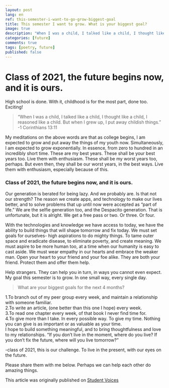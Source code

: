 ```yaml
---
layout: post
lang: en
ref: this-semester-i-want-to-go-grow-biggest-goal
title: This semester I want to grow. What is your biggest goal?
image: true
description: "When I was a child, I talked like a child, I thought like a child, I reasoned like a child. But when I grew up, I put away childish things."
categories: [future]
comments: true
tags: [poetry, future]
published: false
---
```


# Class of 2021, the future begins now, and it is ours.

High school is done. With it, childhood is for the most part, done too. Exciting!

>“When I was a child, I talked like a child, I thought like a child, I reasoned like a child. But when I grew up, I put away childish things.”
>-1 Corinthians 13:11

My meditations on the above words are that as college begins, I am expected to grow and put away the things of my youth now. Simultaneously, I am expected to grow exponentially. In essence, from zero to hundred in an incredibly short time. These are my best years. These shall be your best years too. Live them with enthusiasm. These shall be my worst years too, perhaps. But even then, they shall be our worst years, in the best ways. Live them with enthusiasm, especially because of this.

### Class of 2021, the future begins now, and it is ours.

Our generation is berated for being lazy. And we probably are. Is that not our strength? The reason we create apps, and technology to make our lives better, and to solve problems that up until now were accepted as “part of life.” We are the selfie generation too, and the Despacito generation. That is unfortunate, but it is alright. We get a free pass or two. Or three. Or four.

With the technologies and knowledge we have access to today, we have the ability to build things that will shape tomorrow and fix today. We must set goals for ourselves- high aspirations to do mighty things. To tame outer space and eradicate disease, to eliminate poverty, and create meaning. We must aspire to be more human too, at a time when our humanity is easy to cast aside. We must wear empathy in our hearts and embrace the weaker man. Open your heart to your friend and your foe alike. They are both your friend. Protect them and offer them help.

Help strangers. They can help you in turn, in ways you cannot even expect.
My goal this semester is to grow. In one small way, every single day.

>What are your biggest goals for the next 4 months?

1.To branch out of my peer group every week, and maintain a relationship with someone familiar.
<br>
2.To write an article, (one better than this one I hope) every week.
<br>
3.To read one chapter every week, of that book I never find time for.
<br>
4.To give more than I take. In every possible way. To give my time.
Nothing you can give is as important or as valuable as your time.
<br>
I hope to build something meaningful, and to bring thoughtfulness and love to my relationships.
“If you don’t live in the moment, where do you live? If you don’t fix the future, where will you live tomorrow?”

-class of 2021, this is our challenge. To live in the present, with our eyes on the future.

Please share them with me below. Perhaps we can help each other do amazing things.

This article was originally published on [Student Voices](https://mystudentvoices.com/tanakachingonzo-this-semester-i-want-to-grow-what-is-your-goal-bc28679a8d60)

